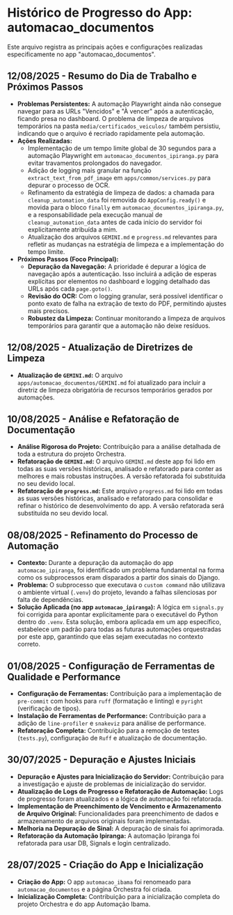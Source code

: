 # Histórico de Progresso do App: automacao_documentos

Este arquivo registra as principais ações e configurações realizadas especificamente no app "automacao_documentos".

## 12/08/2025 - Resumo do Dia de Trabalho e Próximos Passos

- **Problemas Persistentes:** A automação Playwright ainda não consegue navegar para as URLs "Vencidos" e "À vencer" após a autenticação, ficando presa no dashboard. O problema de limpeza de arquivos temporários na pasta `media/certificados_veiculos/` também persistiu, indicando que o arquivo é recriado rapidamente pela automação.
- **Ações Realizadas:**
    - Implementação de um tempo limite global de 30 segundos para a automação Playwright em `automacao_documentos_ipiranga.py` para evitar travamentos prolongados do navegador.
    - Adição de logging mais granular na função `extract_text_from_pdf_image` em `apps/common/services.py` para depurar o processo de OCR.
    - Refinamento da estratégia de limpeza de dados: a chamada para `cleanup_automation_data` foi removida do `AppConfig.ready()` e movida para o bloco `finally` em `automacao_documentos_ipiranga.py`, e a responsabilidade pela execução manual de `cleanup_automation_data` antes de cada início do servidor foi explicitamente atribuída a mim.
    - Atualização dos arquivos `GEMINI.md` e `progress.md` relevantes para refletir as mudanças na estratégia de limpeza e a implementação do tempo limite.
- **Próximos Passos (Foco Principal):**
    - **Depuração da Navegação:** A prioridade é depurar a lógica de navegação após a autenticação. Isso incluirá a adição de esperas explícitas por elementos no dashboard e logging detalhado das URLs após cada `page.goto()`.
    - **Revisão do OCR:** Com o logging granular, será possível identificar o ponto exato de falha na extração de texto do PDF, permitindo ajustes mais precisos.
    - **Robustez da Limpeza:** Continuar monitorando a limpeza de arquivos temporários para garantir que a automação não deixe resíduos.

## 12/08/2025 - Atualização de Diretrizes de Limpeza

- **Atualização de `GEMINI.md`:** O arquivo `apps/automacao_documentos/GEMINI.md` foi atualizado para incluir a diretriz de limpeza obrigatória de recursos temporários gerados por automações.

## 10/08/2025 - Análise e Refatoração de Documentação

- **Análise Rigorosa do Projeto:** Contribuição para a análise detalhada de toda a estrutura do projeto Orchestra.
- **Refatoração de `GEMINI.md`:** O arquivo `GEMINI.md` deste app foi lido em todas as suas versões históricas, analisado e refatorado para conter as melhores e mais robustas instruções. A versão refatorada foi substituída no seu devido local.
- **Refatoração de `progress.md`:** Este arquivo `progress.md` foi lido em todas as suas versões históricas, analisado e refatorado para consolidar e refinar o histórico de desenvolvimento do app. A versão refatorada será substituída no seu devido local.

## 08/08/2025 - Refinamento do Processo de Automação

- **Contexto:** Durante a depuração da automação do app `automacao_ipiranga`, foi identificado um problema fundamental na forma como os subprocessos eram disparados a partir dos sinais do Django.
- **Problema:** O subprocesso que executava o `custom command` não utilizava o ambiente virtual (`.venv`) do projeto, levando a falhas silenciosas por falta de dependências.
- **Solução Aplicada (no app `automacao_ipiranga`):** A lógica em `signals.py` foi corrigida para apontar explicitamente para o executável do Python dentro do `.venv`. Esta solução, embora aplicada em um app específico, estabelece um padrão para todas as futuras automações orquestradas por este app, garantindo que elas sejam executadas no contexto correto.

## 01/08/2025 - Configuração de Ferramentas de Qualidade e Performance

- **Configuração de Ferramentas:** Contribuição para a implementação de `pre-commit` com hooks para `ruff` (formatação e linting) e `pyright` (verificação de tipos).
- **Instalação de Ferramentas de Performance:** Contribuição para a adição de `line-profiler` e `snakeviz` para análise de performance.
- **Refatoração Completa:** Contribuição para a remoção de testes (`tests.py`), configuração de `Ruff` e atualização de documentação.

## 30/07/2025 - Depuração e Ajustes Iniciais

- **Depuração e Ajustes para Inicialização do Servidor:** Contribuição para a investigação e ajuste de problemas de inicialização do servidor.
- **Atualização de Logs de Progresso e Refatoração de Automação:** Logs de progresso foram atualizados e a lógica de automação foi refatorada.
- **Implementação de Preenchimento de Vencimento e Armazenamento de Arquivo Original:** Funcionalidades para preenchimento de dados e armazenamento de arquivos originais foram implementadas.
- **Melhoria na Depuração de Sinal:** A depuração de sinais foi aprimorada.
- **Refatoração da Automação Ipiranga:** A automação Ipiranga foi refatorada para usar DB, Signals e login centralizado.

## 28/07/2025 - Criação do App e Inicialização

- **Criação do App:** O app `automacao_ibama` foi renomeado para `automacao_documentos` e a página Orchestra foi criada.
- **Inicialização Completa:** Contribuição para a inicialização completa do projeto Orchestra e do app Automação Ibama.
